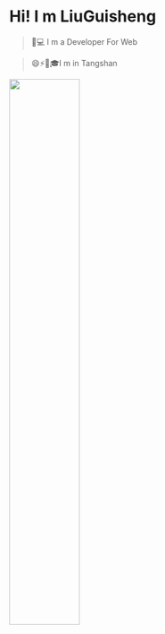 # Hi! I m LiuGuisheng

> 🤔💻  I m a Developer For Web

> 😄⚡👋🎓I m in Tangshan


<img width="50%" src="https://github-readme-stats.vercel.app/api?username=qisi007&show_icons=true&theme=tokyonight" />

